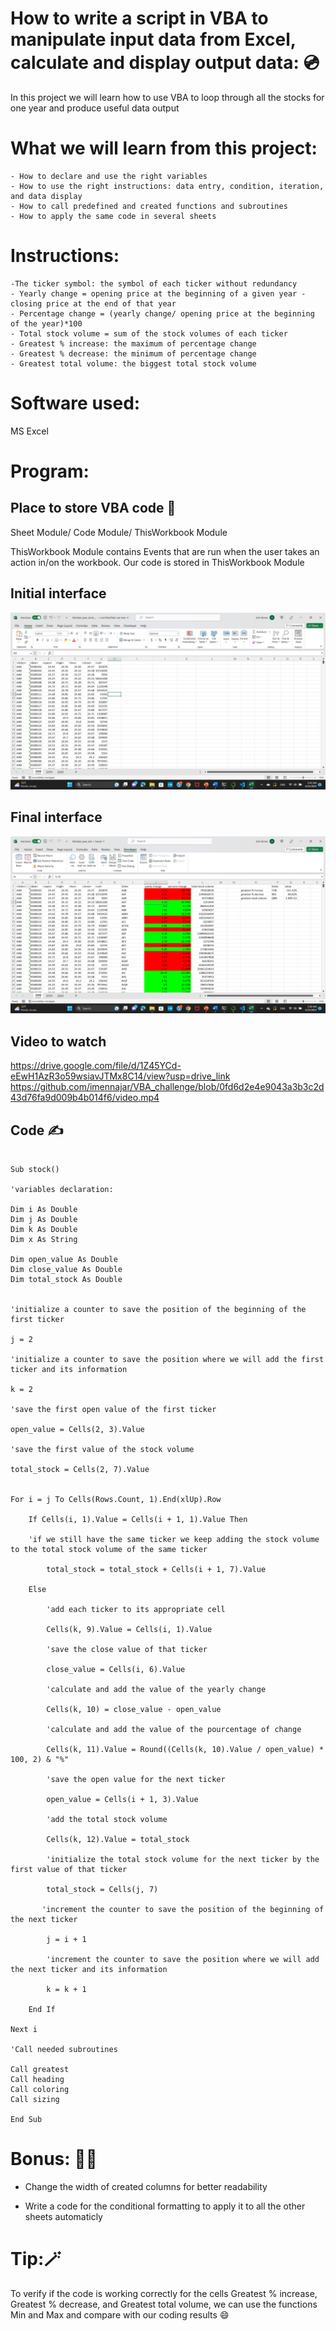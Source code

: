 # How to write a script in VBA to manipulate input data from Excel, calculate and display output data: :cd:

In this project we will learn how to use VBA to  loop through all the stocks for one year and produce useful data output

# What we will learn from this project:

    - How to declare and use the right variables
    - How to use the right instructions: data entry, condition, iteration, and data display
    - How to call predefined and created functions and subroutines
    - How to apply the same code in several sheets
    
# Instructions:
    -The ticker symbol: the symbol of each ticker without redundancy
    - Yearly change = opening price at the beginning of a given year - closing price at the end of that year
    - Percentage change = (yearly change/ opening price at the beginning of the year)*100
    - Total stock volume = sum of the stock volumes of each ticker
    - Greatest % increase: the maximum of percentage change
    - Greatest % decrease: the minimum of percentage change
    - Greatest total volume: the biggest total stock volume

# Software used:

MS Excel

#  Program:

## Place to store VBA code 🔎

Sheet Module/ Code Module/ ThisWorkbook Module

ThisWorkbook Module contains Events that are run when the user takes an action in/on the workbook. Our code is stored in ThisWorkbook Module

## Initial interface
![screenshot before](/Screenshot%20(4).png)
## Final interface
![screenshot after](/Screenshot%20(2).png)

## Video to watch
https://drive.google.com/file/d/1Z45YCd-eEwH1AzR3o59wsiavJTMx8C14/view?usp=drive_link
https://github.com/imennajar/VBA_challenge/blob/0fd6d2e4e9043a3b3c2d43d76fa9d009b4b014f6/video.mp4
## Code ✍️


``` Function Stock:

Sub stock()

'variables declaration:

Dim i As Double
Dim j As Double
Dim k As Double
Dim x As String

Dim open_value As Double
Dim close_value As Double
Dim total_stock As Double


'initialize a counter to save the position of the beginning of the first ticker

j = 2

'initialize a counter to save the position where we will add the first ticker and its information

k = 2

'save the first open value of the first ticker

open_value = Cells(2, 3).Value

'save the first value of the stock volume

total_stock = Cells(2, 7).Value


For i = j To Cells(Rows.Count, 1).End(xlUp).Row

    If Cells(i, 1).Value = Cells(i + 1, 1).Value Then
    
    'if we still have the same ticker we keep adding the stock volume to the total stock volume of the same ticker
    
        total_stock = total_stock + Cells(i + 1, 7).Value
        
    Else

        'add each ticker to its appropriate cell
        
        Cells(k, 9).Value = Cells(i, 1).Value
             
        'save the close value of that ticker
        
        close_value = Cells(i, 6).Value
        
        'calculate and add the value of the yearly change
        
        Cells(k, 10) = close_value - open_value
        
        'calculate and add the value of the pourcentage of change

        Cells(k, 11).Value = Round((Cells(k, 10).Value / open_value) * 100, 2) & "%"
        
        'save the open value for the next ticker
        
        open_value = Cells(i + 1, 3).Value
        
        'add the total stock volume
        
        Cells(k, 12).Value = total_stock
        
        'initialize the total stock volume for the next ticker by the first value of that ticker
        
        total_stock = Cells(j, 7)
        
       'increment the counter to save the position of the beginning of the next ticker
        
        j = i + 1
        
        'increment the counter to save the position where we will add the next ticker and its information
        
        k = k + 1

    End If
    
Next i

'Call needed subroutines

Call greatest
Call heading
Call coloring
Call sizing

End Sub
```
# Bonus: 🤦‍♀️

- Change the width of created columns for better readability
  
- Write a code for the conditional formatting to apply it to all the other sheets automaticly

# Tip:🪄
To verify if the code is working correctly for the cells Greatest % increase, Greatest % decrease, and Greatest total volume, we can use the functions Min and Max and compare with our coding results :smile:
